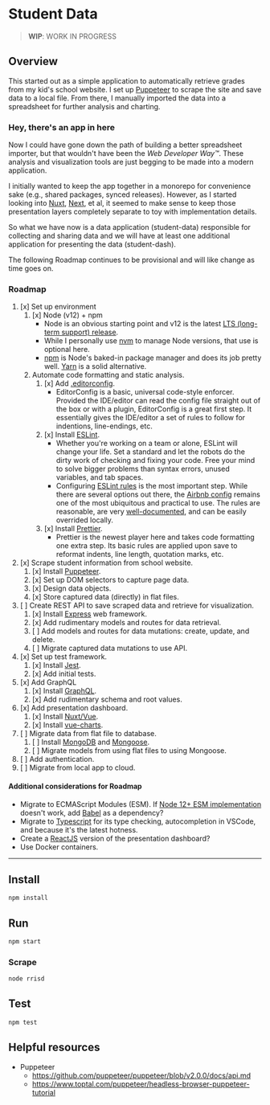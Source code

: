 # Student Data

> **WIP**: WORK IN PROGRESS

## Overview

This started out as a simple application to automatically retrieve grades from my kid's school website. I set up [Puppeteer](https://pptr.dev/) to scrape the site and save data to a local file. From there, I manually imported the data into a spreadsheet for further analysis and charting.

### Hey, there's an app in here

Now I could have gone down the path of building a better spreadsheet importer, but that wouldn't have been the *Web Developer Way™*. These analysis and visualization tools are just begging to be made into a modern application.

I initially wanted to keep the app together in a monorepo for convenience sake (e.g., shared packages, synced releases). However, as I started looking into [Nuxt](https://nuxtstack.org/), [Next](https://nextjs.org/), et al, it seemed to make sense to keep those presentation layers completely separate to toy with implementation details.

So what we have now is a data application (student-data) responsible for collecting and sharing data and we will have at least one additional application for presenting the data (student-dash).

The following Roadmap continues to be provisional and will like change as time goes on.

### Roadmap

1. [x] Set up environment
   1. [x] Node (v12) + npm
      * Node is an obvious starting point and v12 is the latest [LTS (long-term support) release](https://nodejs.org/en/about/releases/).
      * While I personally use [nvm](https://github.com/nvm-sh/nvm) to manage Node versions, that use is optional here.
      * [npm](https://www.npmjs.com/) is Node's baked-in package manager and does its job pretty well. [Yarn](https://yarnpkg.com/) is a solid alternative.
   2. Automate code formatting and static analysis.
      1. [x] Add [.editorconfig](https://editorconfig.org).
         * EditorConfig is a basic, universal code-style enforcer. Provided the IDE/editor can read the config file straight out of the box or with a plugin, EditorConfig is a great first step. It essentially gives the IDE/editor a set of rules to follow for indentions, line-endings, etc.
      2. [x] Install [ESLint](https://eslint.org).
         * Whether you're working on a team or alone, ESLint will change your life. Set a standard and let the robots do the dirty work of checking and fixing your code. Free your mind to solve bigger problems than syntax errors, unused variables, and tab spaces.
         * Configuring [ESLint rules](https://eslint.org/docs/rules/) is the most important step. While there are several options out there, the [Airbnb config](https://www.npmjs.com/package/eslint-config-airbnb) remains one of the most ubiquitous and practical to use. The rules are reasonable, are very [well-documented](https://github.com/airbnb/javascript), and can be easily overrided locally.
      3. [x] Install [Prettier](https://prettier.io).
         * Prettier is the newest player here and takes code formatting one extra step. Its basic rules are applied upon save to reformat indents, line length, quotation marks, etc.
2. [x] Scrape student information from school website.
   1. [x] Install [Puppeteer](https://pptr.dev/).
   2. [x] Set up DOM selectors to capture page data.
   3. [x] Design data objects.
   4. [x] Store captured data (directly) in flat files.
3. [ ] Create REST API to save scraped data and retrieve for visualization.
   1. [x] Install [Express](https://expressjs.com) web framework.
   2. [x] Add rudimentary models and routes for data retrieval.
   3. [ ] Add models and routes for data mutations: create, update, and delete.
   4. [ ] Migrate captured data mutations to use API.
4. [x] Set up test framework.
   1. [x] Install [Jest](https://jestjs.io).
   2. [x] Add initial tests.
5. [x] Add GraphQL
   1. [x] Install [GraphQL](https://graphql.org/graphql-js/express-graphql/).
   2. [x] Add rudimentary schema and root values.
6. [x] Add presentation dashboard.
   1. [x] Install [Nuxt/Vue](https://nuxtjs.org).
   2. [x] Install [vue-charts](https://vue-chartjs.org/).
7. [ ] Migrate data from flat file to database.
   1. [ ] Install [MongoDB](https://mongodb.com) and [Mongoose]([https://](https://mongoosejs.com)).
   2. [ ] Migrate models from using flat files to using Mongoose.
8. [ ] Add authentication.
9. [ ] Migrate from local app to cloud.

#### Additional considerations for Roadmap

* Migrate to ECMAScript Modules (ESM). If [Node 12+ ESM implementation](https://nodejs.org/docs/latest-v12.x/api/esm.html) doesn't work, add [Babel](https://babeljs.io) as a dependency?
* Migrate to [Typescript](https://www.typescriptlang.org) for its type checking, autocompletion in VSCode, and because it's the latest hotness.
* Create a [ReactJS](https://reactjs.org) version of the presentation dashboard?
* Use Docker containers.

---

## Install

```sh
npm install
```

## Run

```sh
npm start
```

### Scrape

```sh
node rrisd
```

## Test

```sh
npm test
```

## Helpful resources

* Puppeteer
  * https://github.com/puppeteer/puppeteer/blob/v2.0.0/docs/api.md
  * https://www.toptal.com/puppeteer/headless-browser-puppeteer-tutorial
